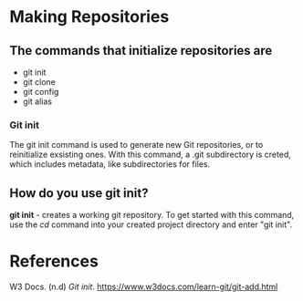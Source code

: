 # Making Repositories 

## The commands that initialize repositories are
- git init 
- git clone 
- git config 
- git alias 

### Git init 
The git init command is used to generate new Git repositories, or 
to reinitialize exsisting ones. With this command, a .git subdirectory
is creted, which includes metadata, like subdirectories for files. 

## How do you use git init? 
**git init** - creates a working git repository. To get started with this command, 
	     use the *cd* command into your created project directory and enter 
	     "git init". 
	     
# References 
W3 Docs. (n.d) *Git init*. <https://www.w3docs.com/learn-git/git-add.html>
